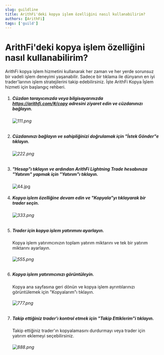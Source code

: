 ```yaml
---
slug: guildline
title: ArithFi'deki kopya işlem özelliğini nasıl kullanabilirim?
authors: [ArithFi]
tags: ['guild']
---
```


# ArithFi'deki kopya işlem özelliğini nasıl kullanabilirim?

ArithFi kopya işlem hizmetini kullanarak her zaman ve her yerde sorunsuz bir vadeli işlem deneyimi yaşanabilir. Sadece bir tıklama ile dünyanın en iyi trader'larının işlem stratejilerini takip edebilirsiniz. İşte ArithFi Kopya İşlem hizmeti için başlangıç rehberi.

1. ##### Cüzdan tarayıcınızda veya bilgisayarınızda https://arithfi.com/#/copy adresini ziyaret edin ve cüzdanınızı bağlayın.

   ###### ![111.png](https://bafybeibixmvl5uy7yanoqd24ybpozioj3omynxxvmaqdpjdcs2bpfdph3y.ipfs.nftstorage.link/111.png)

2. ##### Cüzdanınızı bağlayın ve sahipliğinizi doğrulamak için "İstek Gönder"e tıklayın.

   ###### ![222.png](https://bafybeibixmvl5uy7yanoqd24ybpozioj3omynxxvmaqdpjdcs2bpfdph3y.ipfs.nftstorage.link/222.png)

3. ##### "Hesap"ı tıklayın ve ardından ArithFi Lightning Trade hesabınıza "Yatırım" yapmak için "Yatırım"ı tıklayın.

   ![44.jpg](https://bafybeibixmvl5uy7yanoqd24ybpozioj3omynxxvmaqdpjdcs2bpfdph3y.ipfs.nftstorage.link/333.png)

4. ##### Kopya işlem özelliğine devam edin ve "Kopyala"yı tıklayarak bir trader seçin.

   ###### ![333.png](https://bafybeibixmvl5uy7yanoqd24ybpozioj3omynxxvmaqdpjdcs2bpfdph3y.ipfs.nftstorage.link/444.png)

5. ##### Trader için kopya işlem yatırımını ayarlayın.

   Kopya işlem yatırımcınızın toplam yatırım miktarını ve tek bir yatırım miktarını ayarlayın.

   ###### ![555.png](https://bafybeibixmvl5uy7yanoqd24ybpozioj3omynxxvmaqdpjdcs2bpfdph3y.ipfs.nftstorage.link/555.png)

6. ##### Kopya işlem yatırımcınızı görüntüleyin.

   Kopya ana sayfasına geri dönün ve kopya işlem ayrıntılarınızı görüntülemek için "Kopyalarım"ı tıklayın.

   ###### ![777.png](https://bafybeibixmvl5uy7yanoqd24ybpozioj3omynxxvmaqdpjdcs2bpfdph3y.ipfs.nftstorage.link/666.png)

7. ##### Takip ettiğiniz trader'ı kontrol etmek için "Takip Ettiklerim"i tıklayın.

   Takip ettiğiniz trader'ın kopyalamasını durdurmayı veya trader için yatırım eklemeyi seçebilirsiniz.

   ###### ![888.png](https://bafybeibixmvl5uy7yanoqd24ybpozioj3omynxxvmaqdpjdcs2bpfdph3y.ipfs.nftstorage.link/777.png)

   